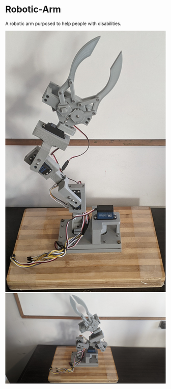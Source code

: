 # Robotic-Arm
A robotic arm purposed to help people with disabilities.

![RobotArmPic6](./Images/RobotArmPic6Cropped.jpg)
![RobotArmPic5](./Images/RobotArmPic5.jpg)